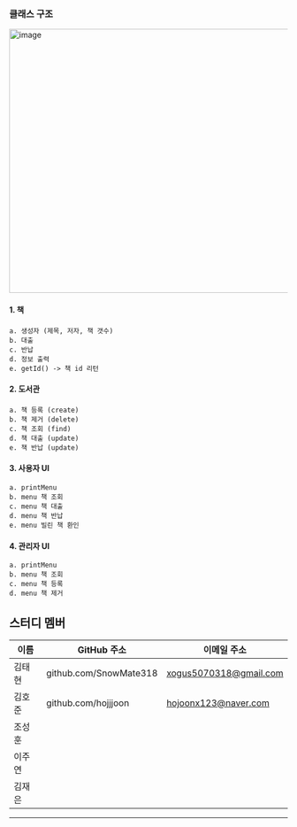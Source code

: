 



### 클래스 구조
<img width="905" height="477" alt="image" src="https://github.com/user-attachments/assets/739f0fa3-654a-4723-bc1c-84e5f37021b8" />


#### 1. 책
	a. 생성자 (제목, 저자, 책 갯수)
	b. 대출
	c. 반납
	d. 정보 출력
	e. getId() -> 책 id 리턴

#### 2. 도서관
	a. 책 등록 (create)
	b. 책 제거 (delete)
	c. 책 조회 (find)
	d. 책 대출 (update)
	e. 책 반납 (update)	

#### 3. 사용자 UI
	a. printMenu
	b. menu 책 조회
	c. menu 책 대출
	d. menu 책 반납
	e. menu 빌린 책 환인

#### 4. 관리자 UI
	a. printMenu
	b. menu 책 조회
	c. menu 책 등록
	d. menu 책 제거



## 스터디 멤버

| 이름   | GitHub 주소                                                | 이메일 주소               |
|--------|-------------------------------------------------------------|----------------------------|
| 김태현 |  github.com/SnowMate318  |   xogus5070318@gmail.com   |
| 김호준 |  github.com/hojjjoon  |   hojoonx123@naver.com   |
| 조성훈 |    |      |
| 이주연 |    |      |
| 김재은 |    |      |
---


